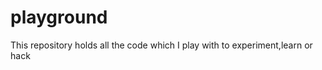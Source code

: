 playground
==========

This repository holds all the code which I play with to experiment,learn or hack
